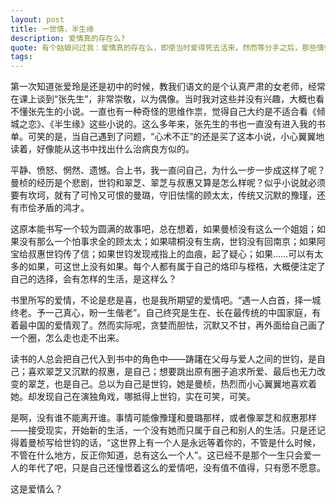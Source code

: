 ```yaml
---
layout: post
title: 一世情，半生缘
description: 爱情真的存在么?
quote: 有个姑娘问过我：爱情真的存在么，即使当时爱得死去活来，然而等分手之后，那些情情爱爱不都成了虚幻么？既然感情是可以培养的，哪一个人不一样都可以过一生么？
tags:
---
```


第一次知道张爱玲是还是初中的时候，教我们语文的是个认真严肃的女老师，经常在课上谈到“张先生”，非常崇敬，以为偶像。当时我对这些并没有兴趣，大概也看不懂张先生的小说。一直也有一种奇怪的思维作祟，觉得自己大约是不适合看《倾城之恋》、《半生缘》这些小说的。这么多年来，张先生的书也一直没有进入我的书单。可笑的是，当自己遇到了问题，“心术不正”的还是买了这本小说，小心翼翼地读着，好像能从这书中找出什么治病良方似的。

平静、愤怒、惘然、遗憾。合上书，我一直问自己，为什么一步一步成这样了呢？曼桢的经历是个悲剧，世钧和翠芝、翠芝与叔惠又算是怎么样呢？似乎小说就必须要有坎坷，就有了可怜又可恨的曼璐，守旧怯懦的顾太太，传统又沉默的豫瑾，还有市侩矛盾的鸿才。

这原本能书写一个较为圆满的故事吧，总在想着，如果曼桢没有这么一个姐姐；如果没有那么一个怕事求全的顾太太；如果啸桐没有生病，世钧没有回南京；如果阿宝给叔惠世钧传了信；如果世钧发现戒指上的血痕，起了疑心；如果......可以有太多的如果，可这世上没有如果。每个人都有属于自己的烙印与桎梏，大概便注定了自己的选择，会有怎样的生活，是这样么？

书里所写的爱情，不论是悲是喜，也是我所期望的爱情吧。“遇一人白首，择一城终老。予一己真心，盼一生偕老”。自己终究是生在、长在最传统的中国家庭，有着最中国的爱情观了。然而实际呢，贪婪而胆怯，沉默又不甘，再外面给自己画了一个圈，怎么走也走不出来。

读书的人总会把自己代入到书中的角色中——踌躇在父母与爱人之间的世钧，是自己；喜欢翠芝又沉默的叔惠，是自己；想要跳出原有圈子追求所爱、最后也无力改变的翠芝，也是自己。总以为自己是世钧，她是曼桢，热烈而小心翼翼地喜欢着她。却发现自己在演独角戏，哪抵得上世钧，实在可笑，可笑。

是啊，没有谁不能离开谁。事情可能像豫瑾和曼璐那样，或者像翠芝和叔惠那样——接受现实，开始新的生活，一个没有她而只属于自己和别人的生活。只是还记得着曼桢写给世钧的话，“这世界上有一个人是永远等着你的，不管是什么时候，不管在什么地方，反正你知道，总有这么一个人”。这已经不是那个一生只会爱一人的年代了吧，只是自己还憧憬着这么的爱情吧，没有值不值得，只有愿不愿意。

这是爱情么？
